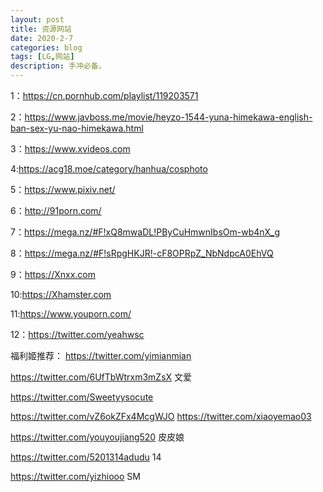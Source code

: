 ```yaml
---
layout: post
title: 资源网站
date: 2020-2-7
categories: blog
tags: [LG,网站]
description: 手冲必备。
---
```


1：https://cn.pornhub.com/playlist/119203571

2：https://www.javboss.me/movie/heyzo-1544-yuna-himekawa-english-ban-sex-yu-nao-himekawa.html

3：https://www.xvideos.com

4:https://acg18.moe/category/hanhua/cosphoto

5：https://www.pixiv.net/

6：http://91porn.com/

7：https://mega.nz/#F!xQ8mwaDL!PByCuHmwnIbsOm-wb4nX_g

8：https://mega.nz/#F!sRpgHKJR!-cF8OPRpZ_NbNdpcA0EhVQ

9：https://Xnxx.com

10:https://Xhamster.com

11:https://www.youporn.com/

12：https://twitter.com/yeahwsc


福利姬推荐：
https://twitter.com/yimianmian

https://twitter.com/6UfTbWtrxm3mZsX 文爱

https://twitter.com/Sweetyysocute

https://twitter.com/vZ6okZFx4McgWJO
https://twitter.com/xiaoyemao03

https://twitter.com/youyoujiang520 皮皮娘

https://twitter.com/5201314adudu 14

https://twitter.com/yizhiooo  SM











